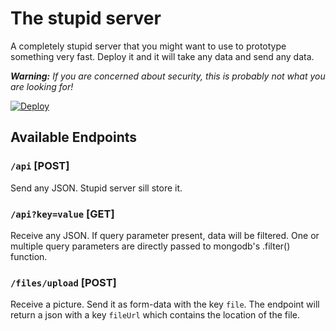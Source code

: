 # The stupid server

A completely stupid server that you might want to use to prototype something very fast. Deploy it and it will take any data and send any data.

_**Warning:** If you are concerned about security, this is probably not what you are looking for!_

[![Deploy](https://www.herokucdn.com/deploy/button.svg)](https://heroku.com/deploy?template=https://github.com/pA1nD/stupidserver)

## Available Endpoints

### `/api` [POST]

Send any JSON. Stupid server sill store it.

### `/api?key=value` [GET]

Receive any JSON. If query parameter present, data will be filtered. One or multiple query parameters are directly passed to mongodb's .filter() function.

### `/files/upload` [POST]

Receive a picture. Send it as form-data with the key `file`. The endpoint will return a json with a key `fileUrl` which contains the location of the file.
